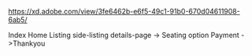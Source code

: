 https://xd.adobe.com/view/3fe6462b-e6f5-49c1-91b0-670d04611908-6ab5/

Index
Home
Listing
side-listing
details-page -> Seating option
Payment ->Thankyou


<script src="https://ajax.googleapis.com/ajax/libs/angularjs/1.6.9/angular.min.js"></script>
<div ng-app="">
    <div ng-include="'content.html'"></div>
</div>
    